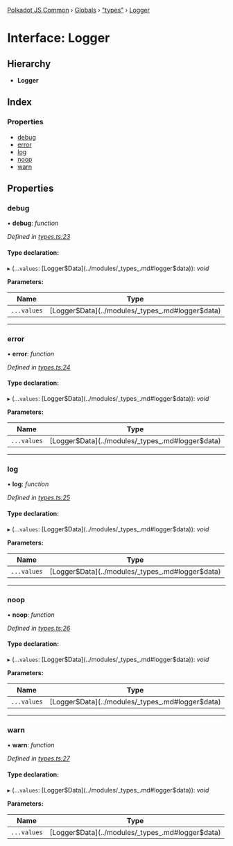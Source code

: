 [Polkadot JS Common](../README.md) › [Globals](../globals.md) › ["types"](../modules/_types_.md) › [Logger](_types_.logger.md)

# Interface: Logger

## Hierarchy

* **Logger**

## Index

### Properties

* [debug](_types_.logger.md#debug)
* [error](_types_.logger.md#error)
* [log](_types_.logger.md#log)
* [noop](_types_.logger.md#noop)
* [warn](_types_.logger.md#warn)

## Properties

###  debug

• **debug**: *function*

*Defined in [types.ts:23](https://github.com/polkadot-js/common/blob/4e4ff5de/packages/util/src/types.ts#L23)*

#### Type declaration:

▸ (...`values`: [Logger$Data](../modules/_types_.md#logger$data)): *void*

**Parameters:**

Name | Type |
------ | ------ |
`...values` | [Logger$Data](../modules/_types_.md#logger$data) |

___

###  error

• **error**: *function*

*Defined in [types.ts:24](https://github.com/polkadot-js/common/blob/4e4ff5de/packages/util/src/types.ts#L24)*

#### Type declaration:

▸ (...`values`: [Logger$Data](../modules/_types_.md#logger$data)): *void*

**Parameters:**

Name | Type |
------ | ------ |
`...values` | [Logger$Data](../modules/_types_.md#logger$data) |

___

###  log

• **log**: *function*

*Defined in [types.ts:25](https://github.com/polkadot-js/common/blob/4e4ff5de/packages/util/src/types.ts#L25)*

#### Type declaration:

▸ (...`values`: [Logger$Data](../modules/_types_.md#logger$data)): *void*

**Parameters:**

Name | Type |
------ | ------ |
`...values` | [Logger$Data](../modules/_types_.md#logger$data) |

___

###  noop

• **noop**: *function*

*Defined in [types.ts:26](https://github.com/polkadot-js/common/blob/4e4ff5de/packages/util/src/types.ts#L26)*

#### Type declaration:

▸ (...`values`: [Logger$Data](../modules/_types_.md#logger$data)): *void*

**Parameters:**

Name | Type |
------ | ------ |
`...values` | [Logger$Data](../modules/_types_.md#logger$data) |

___

###  warn

• **warn**: *function*

*Defined in [types.ts:27](https://github.com/polkadot-js/common/blob/4e4ff5de/packages/util/src/types.ts#L27)*

#### Type declaration:

▸ (...`values`: [Logger$Data](../modules/_types_.md#logger$data)): *void*

**Parameters:**

Name | Type |
------ | ------ |
`...values` | [Logger$Data](../modules/_types_.md#logger$data) |
